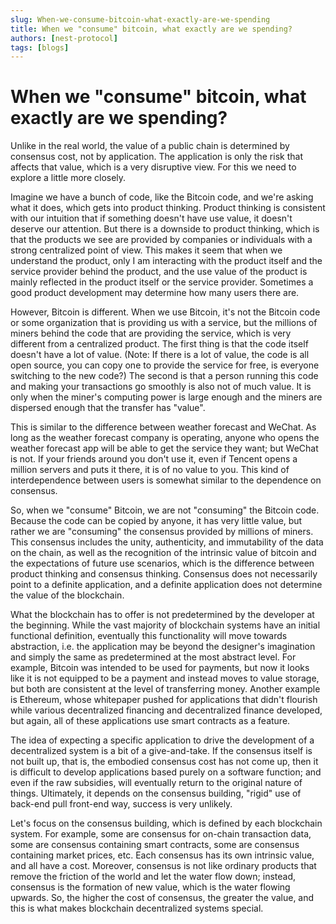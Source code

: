 ```yaml
---
slug: When-we-consume-bitcoin-what-exactly-are-we-spending
title: When we "consume" bitcoin, what exactly are we spending?
authors: [nest-protocol]
tags: [blogs]
---
```


# When we "consume" bitcoin, what exactly are we spending?

Unlike in the real world, the value of a public chain is determined by consensus cost, not by application. The application is only the risk that affects that value, which is a very disruptive view. For this we need to explore a little more closely.

Imagine we have a bunch of code, like the Bitcoin code, and we're asking what it does, which gets into product thinking. Product thinking is consistent with our intuition that if something doesn't have use value, it doesn't deserve our attention. But there is a downside to product thinking, which is that the products we see are provided by companies or individuals with a strong centralized point of view. This makes it seem that when we understand the product, only I am interacting with the product itself and the service provider behind the product, and the use value of the product is mainly reflected in the product itself or the service provider. Sometimes a good product development may determine how many users there are.

However, Bitcoin is different. When we use Bitcoin, it's not the Bitcoin code or some organization that is providing us with a service, but the millions of miners behind the code that are providing the service, which is very different from a centralized product. The first thing is that the code itself doesn't have a lot of value. (Note: If there is a lot of value, the code is all open source, you can copy one to provide the service for free, is everyone switching to the new code?) The second is that a person running this code and making your transactions go smoothly is also not of much value. It is only when the miner's computing power is large enough and the miners are dispersed enough that the transfer has "value".

This is similar to the difference between weather forecast and WeChat. As long as the weather forecast company is operating, anyone who opens the weather forecast app will be able to get the service they want; but WeChat is not. If your friends around you don't use it, even if Tencent opens a million servers and puts it there, it is of no value to you. This kind of interdependence between users is somewhat similar to the dependence on consensus.

So, when we "consume" Bitcoin, we are not "consuming" the Bitcoin code. Because the code can be copied by anyone, it has very little value, but rather we are "consuming" the consensus provided by millions of miners. This consensus includes the unity, authenticity, and immutability of the data on the chain, as well as the recognition of the intrinsic value of bitcoin and the expectations of future use scenarios, which is the difference between product thinking and consensus thinking. Consensus does not necessarily point to a definite application, and a definite application does not determine the value of the blockchain.

What the blockchain has to offer is not predetermined by the developer at the beginning. While the vast majority of blockchain systems have an initial functional definition, eventually this functionality will move towards abstraction, i.e. the application may be beyond the designer's imagination and simply the same as predetermined at the most abstract level. For example, Bitcoin was intended to be used for payments, but now it looks like it is not equipped to be a payment and instead moves to value storage, but both are consistent at the level of transferring money. Another example is Ethereum, whose whitepaper pushed for applications that didn't flourish while various decentralized financing and decentralized finance developed, but again, all of these applications use smart contracts as a feature.

The idea of expecting a specific application to drive the development of a decentralized system is a bit of a give-and-take. If the consensus itself is not built up, that is, the embodied consensus cost has not come up, then it is difficult to develop applications based purely on a software function; and even if the raw subsidies, will eventually return to the original nature of things. Ultimately, it depends on the consensus building, "rigid" use of back-end pull front-end way, success is very unlikely.

Let's focus on the consensus building, which is defined by each blockchain system. For example, some are consensus for on-chain transaction data, some are consensus containing smart contracts, some are consensus containing market prices, etc. Each consensus has its own intrinsic value, and all have a cost. Moreover, consensus is not like ordinary products that remove the friction of the world and let the water flow down; instead, consensus is the formation of new value, which is the water flowing upwards. So, the higher the cost of consensus, the greater the value, and this is what makes blockchain decentralized systems special.
